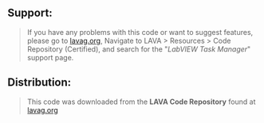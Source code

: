 ## Support:
> If you have any problems with this code or want to suggest features, please go to [lavag.org](http://lavag.org), Navigate to LAVA > Resources > Code Repository (Certified), and search for the "*LabVIEW Task Manager*" support page.  
  
  
## Distribution:
> This code was downloaded from the **LAVA Code Repository** found at [lavag.org](http://lavag.org)  
